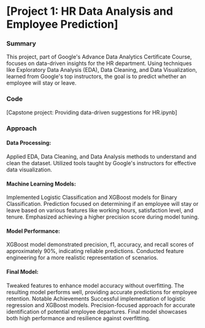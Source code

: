 # [Project 1: HR Data Analysis and Employee Prediction]

### Summary
This project, part of Google's Advance Data Analytics Certificate Course, focuses on data-driven insights for the HR department. Using techniques like Exploratory Data Analysis (EDA), Data Cleaning, and Data Visualization, learned from Google's top instructors, the goal is to predict whether an employee will stay or leave.

### Code 
[Capstone project: Providing data-driven suggestions for HR.ipynb]

### Approach

#### Data Processing:

Applied EDA, Data Cleaning, and Data Analysis methods to understand and clean the dataset.
Utilized tools taught by Google's instructors for effective data visualization.

#### Machine Learning Models:
Implemented Logistic Classification and XGBoost models for Binary Classification.
Prediction focused on determining if an employee will stay or leave based on various features like working hours, satisfaction level, and tenure.
Emphasized achieving a higher precision score during model tuning.

#### Model Performance:
XGBoost model demonstrated precision, f1, accuracy, and recall scores of approximately 90%, indicating reliable predictions.
Conducted feature engineering for a more realistic representation of scenarios.

#### Final Model:
Tweaked features to enhance model accuracy without overfitting.
The resulting model performs well, providing accurate predictions for employee retention.
Notable Achievements
Successful implementation of logistic regression and XGBoost models.
Precision-focused approach for accurate identification of potential employee departures.
Final model showcases both high performance and resilience against overfitting.
